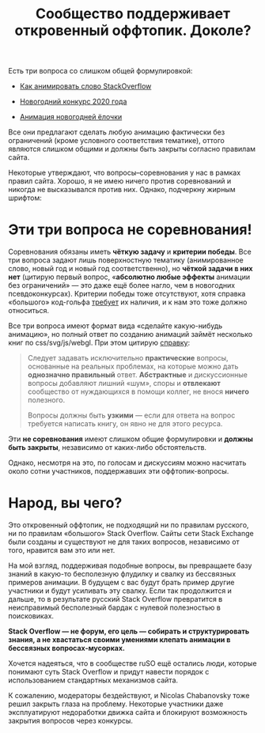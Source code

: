 ﻿---
title: "Сообщество поддерживает откровенный оффтопик. Доколе?"
se.owner.user_id: 178213
se.owner.display_name: "andreymal"
se.owner.link: "https://ru.meta.stackoverflow.com/users/178213/andreymal"
se.link: "https://ru.meta.stackoverflow.com/questions/10370/%d0%a1%d0%be%d0%be%d0%b1%d1%89%d0%b5%d1%81%d1%82%d0%b2%d0%be-%d0%bf%d0%be%d0%b4%d0%b4%d0%b5%d1%80%d0%b6%d0%b8%d0%b2%d0%b0%d0%b5%d1%82-%d0%be%d1%82%d0%ba%d1%80%d0%be%d0%b2%d0%b5%d0%bd%d0%bd%d1%8b%d0%b9-%d0%be%d1%84%d1%84%d1%82%d0%be%d0%bf%d0%b8%d0%ba-%d0%94%d0%be%d0%ba%d0%be%d0%bb%d0%b5"
se.question_id: 10370
se.post_type: question
se.score: -1
---
<p>Есть три вопроса со слишком общей формулировкой:</p>

<ul>
<li><p><a href="https://ru.stackoverflow.com/questions/1105132">Как анимировать слово StackOverflow</a></p></li>
<li><p><a href="https://ru.stackoverflow.com/questions/1061127">Новогодний конкурс 2020 года</a></p></li>
<li><p><a href="https://ru.stackoverflow.com/questions/924210">Анимация новогодней ёлочки</a></p></li>
</ul>

<p>Все они предлагают сделать любую анимацию фактически без ограничений (кроме условного соответствия тематике), оттого являются слишком общими и должны быть закрыты согласно правилам сайта.</p>

<p>Некоторые утверждают, что вопросы–соревнования у нас в рамках правил сайта. Хорошо, я не имею ничего против соревнований и никогда не высказывался против них. Однако, подчеркну жирным шрифтом:</p>

<h1>Эти три вопроса не соревнования!</h1>

<p>Соревнования обязаны иметь <strong>чёткую задачу</strong> и <strong>критерии победы</strong>. Все три вопроса задают лишь поверхностную тематику (анимированное слово, новый год и новый год соответственно), но <strong>чёткой задачи в них нет</strong> (цитирую первый вопрос, «<strong>абсолютно любые эффекты</strong> анимации без ограничений» — это даже ещё более нагло, чем в новогодних псевдоконкурсах). Критерии победы тоже отсутствуют, хотя справка «большого» код-гольфа <a href="https://codegolf.stackexchange.com/help/on-topic">требует</a> их наличия, и к нам это тоже должно относиться.</p>

<p>Все три вопроса имеют формат вида «сделайте какую-нибудь анимацию», но полный ответ по созданию анимаций займёт несколько книг по css/svg/js/webgl. При этом цитирую <a href="https://ru.stackoverflow.com/help/dont-ask">справку</a>:</p>

<blockquote>
  <p>Следует задавать исключительно <strong>практические</strong> вопросы, основанные на реальных проблемах, на которые можно дать <strong>однозначно правильный</strong> ответ. <strong>Абстрактные</strong> и дискуссионные вопросы добавляют лишний «шум», споры и <strong>отвлекают</strong> сообщество от нуждающихся в помощи коллег, не внося <strong>ничего</strong> полезного.</p>
  
  <p>Вопросы должны быть <strong>узкими</strong> — если для ответа на вопрос требуется написать книгу, он явно не для этого ресурса.</p>
</blockquote>

<p>Эти <strong>не соревнования</strong> имеют слишком общие формулировки и <strong>должны быть закрыты</strong>, независимо от каких-либо обстоятельств.</p>

<p>Однако, несмотря на это, по голосам и дискуссиям можно насчитать около сотни участников, поддержавших эти оффтопик-вопросы.</p>

<h1>Народ, вы чего?</h1>

<p>Это откровенный оффтопик, не подходящий ни по правилам русского, ни по правилам «большого» Stack Overflow. Сайты сети Stack Exchange были созданы и существуют не для таких вопросов, независимо от того, нравится вам это или нет.</p>

<p>На мой взгляд, поддерживая подобные вопросы, вы превращаете базу знаний в какую-то бесполезную флудилку и свалку из бессвязных примеров анимации. В будущем с вас будут брать пример другие участники и будут усиливать эту свалку. Если так продолжится и дальше, то в результате русский Stack Overflow превратится в неисправимый бесполезный бардак с нулевой полезностью в поисковиках.</p>

<p><strong>Stack Overflow — не форум, его цель — собирать и структурировать знания, а не хвастаться своими умениями клепать анимации в бессвязных вопросах-мусорках.</strong></p>

<p>Хочется надеяться, что в сообществе ruSO ещё остались люди, которые понимают суть Stack Overflow и придут навести порядок с использованием стандартных механизмов сайта.</p>

<p>К сожалению, модераторы бездействуют, и Nicolas Chabanovsky тоже решил закрыть глаза на проблему. Некоторые участники даже эксплуатируют недоработки движка сайта и блокируют возможность закрытия вопросов через конкурсы.</p>
